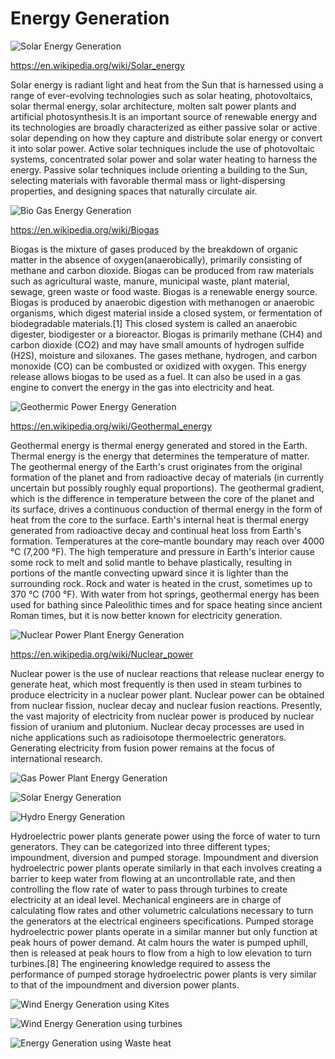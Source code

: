 # Energy Generation

![Solar Energy Generation](/images/Slide7.JPG)

https://en.wikipedia.org/wiki/Solar_energy

Solar energy is radiant light and heat from the Sun that is harnessed using a range of ever-evolving technologies such as solar heating, photovoltaics, solar thermal energy, solar architecture, molten salt power plants and artificial photosynthesis.It is an important source of renewable energy and its technologies are broadly characterized as either passive solar or active solar depending on how they capture and distribute solar energy or convert it into solar power. Active solar techniques include the use of photovoltaic systems, concentrated solar power and solar water heating to harness the energy. Passive solar techniques include orienting a building to the Sun, selecting materials with favorable thermal mass or light-dispersing properties, and designing spaces that naturally circulate air.

![Bio Gas Energy Generation](/images/Slide8.JPG)

https://en.wikipedia.org/wiki/Biogas

Biogas is the mixture of gases produced by the breakdown of organic matter in the absence of oxygen(anaerobically), primarily consisting of methane and carbon dioxide. Biogas can be produced from raw materials such as agricultural waste, manure, municipal waste, plant material, sewage, green waste or food waste. Biogas is a renewable energy source. Biogas is produced by anaerobic digestion with methanogen or anaerobic organisms, which digest material inside a closed system, or fermentation of biodegradable materials.[1] This closed system is called an anaerobic digester, biodigester or a bioreactor. Biogas is primarily methane (CH4) and carbon dioxide (CO2) and may have small amounts of hydrogen sulfide (H2S), moisture and siloxanes. The gases methane, hydrogen, and carbon monoxide (CO) can be combusted or oxidized with oxygen. This energy release allows biogas to be used as a fuel. It can also be used in a gas engine to convert the energy in the gas into electricity and heat.

![Geothermic Power Energy Generation](/images/Slide9.JPG)

https://en.wikipedia.org/wiki/Geothermal_energy

Geothermal energy is thermal energy generated and stored in the Earth. Thermal energy is the energy that determines the temperature of matter. The geothermal energy of the Earth's crust originates from the original formation of the planet and from radioactive decay of materials (in currently uncertain but possibly roughly equal proportions). The geothermal gradient, which is the difference in temperature between the core of the planet and its surface, drives a continuous conduction of thermal energy in the form of heat from the core to the surface. Earth's internal heat is thermal energy generated from radioactive decay and continual heat loss from Earth's formation. Temperatures at the core–mantle boundary may reach over 4000 °C (7,200 °F). The high temperature and pressure in Earth's interior cause some rock to melt and solid mantle to behave plastically, resulting in portions of the mantle convecting upward since it is lighter than the surrounding rock. Rock and water is heated in the crust, sometimes up to 370 °C (700 °F). With water from hot springs, geothermal energy has been used for bathing since Paleolithic times and for space heating since ancient Roman times, but it is now better known for electricity generation. 

![Nuclear Power Plant Energy Generation](/images/Slide10.JPG)

https://en.wikipedia.org/wiki/Nuclear_power

Nuclear power is the use of nuclear reactions that release nuclear energy to generate heat, which most frequently is then used in steam turbines to produce electricity in a nuclear power plant. Nuclear power can be obtained from nuclear fission, nuclear decay and nuclear fusion reactions. Presently, the vast majority of electricity from nuclear power is produced by nuclear fission of uranium and plutonium. Nuclear decay processes are used in niche applications such as radioisotope thermoelectric generators. Generating electricity from fusion power remains at the focus of international research.

![Gas Power Plant Energy Generation](/images/Slide11.JPG)

![Solar Energy Generation](/images/Slide12.JPG)

![Hydro Energy Generation](/images/Slide13.JPG)

Hydroelectric power plants generate power using the force of water to turn generators. They can be categorized into three different types; impoundment, diversion and pumped storage. Impoundment and diversion hydroelectric power plants operate similarly in that each involves creating a barrier to keep water from flowing at an uncontrollable rate, and then controlling the flow rate of water to pass through turbines to create electricity at an ideal level. Mechanical engineers are in charge of calculating flow rates and other volumetric calculations necessary to turn the generators at the electrical engineers specifications. Pumped storage hydroelectric power plants operate in a similar manner but only function at peak hours of power demand. At calm hours the water is pumped uphill, then is released at peak hours to flow from a high to low elevation to turn turbines.[8] The engineering knowledge required to assess the performance of pumped storage hydroelectric power plants is very similar to that of the impoundment and diversion power plants.

![Wind Energy Generation using Kites](/images/Slide14.JPG)

![Wind Energy Generation using turbines](/images/Slide15.JPG)

![Energy Generation using Waste heat](/images/Slide16.JPG)


